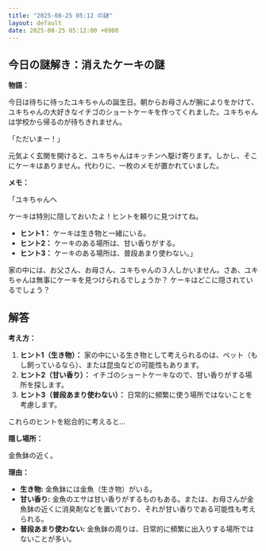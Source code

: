 ```yaml
---
title: "2025-08-25 05:12 の謎"
layout: default
date: 2025-08-25 05:12:00 +0900
---
```

## 今日の謎解き：消えたケーキの謎

**物語：**

今日は待ちに待ったユキちゃんの誕生日。朝からお母さんが腕によりをかけて、ユキちゃんの大好きなイチゴのショートケーキを作ってくれました。ユキちゃんは学校から帰るのが待ちきれません。

「ただいまー！」

元気よく玄関を開けると、ユキちゃんはキッチンへ駆け寄ります。しかし、そこにケーキはありません。代わりに、一枚のメモが置かれていました。

**メモ：**

「ユキちゃんへ

ケーキは特別に隠しておいたよ！ヒントを頼りに見つけてね。

*   **ヒント1：** ケーキは生き物と一緒にいる。
*   **ヒント2：** ケーキのある場所は、甘い香りがする。
*   **ヒント3：** ケーキのある場所は、普段あまり使わない。」

家の中には、お父さん、お母さん、ユキちゃんの３人しかいません。さあ、ユキちゃんは無事にケーキを見つけられるでしょうか？ ケーキはどこに隠されているでしょう？

## 解答

**考え方：**

1.  **ヒント1（生き物）：** 家の中にいる生き物として考えられるのは、ペット（もし飼っているなら）、または昆虫などの可能性もあります。
2.  **ヒント2（甘い香り）：** イチゴのショートケーキなので、甘い香りがする場所を探します。
3.  **ヒント3（普段あまり使わない）：** 日常的に頻繁に使う場所ではないことを考慮します。

これらのヒントを総合的に考えると…

**隠し場所：**

金魚鉢の近く。

**理由：**

*   **生き物:** 金魚鉢には金魚（生き物）がいる。
*   **甘い香り:** 金魚のエサは甘い香りがするものもある。または、お母さんが金魚鉢の近くに消臭剤などを置いており、それが甘い香りである可能性も考えられる。
*   **普段あまり使わない:** 金魚鉢の周りは、日常的に頻繁に出入りする場所ではないことが多い。
